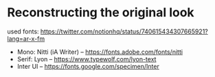 # Reconstructing the original look

used fonts: https://twitter.com/notionhq/status/740615434307665921?lang=ar-x-fm

-   Mono: Nitti (iA Writer) – https://fonts.adobe.com/fonts/nitti
-   Serif: Lyon – https://www.typewolf.com/lyon-text
-   Inter UI – https://fonts.google.com/specimen/Inter

